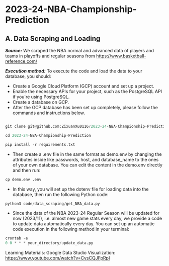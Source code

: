 # 2023-24-NBA-Championship-Prediction

## A. Data Scraping and Loading
 
***Source:*** We scraped the NBA normal and advanced data of players and teams in playoffs and regular seasons from https://www.basketball-reference.com/


***Execution method:*** To execute the code and load the data to your database, you should:
* Create a Google Cloud Platform (GCP) account and set up a project.
* Enable the necessary APIs for your project, such as the PostgreSQL API if you're using PostgreSQL.
* Create a database on GCP.
* After the GCP database has been set up completely, please follow the commands and instructions below.

```python  

git clone git@github.com:ZixuanXu0116/2023-24-NBA-Championship-Prediction.git

cd 2023-24-NBA-Championship-Prediction

pip install -r requirements.txt 

```

* Then create a .env file in the same format as demo.env by changing the attributes inside like passwords, host, and database_name to the ones of your own database. You can edit the content in the demo.env directly and then run:


```python
cp demo.env .env

```

* In this way, you will set up the dotenv file for loading data into the database, then run the following Python code:

```python
python3 code/data_scraping/get_NBA_data.py

```

* Since the data of the NBA 2023-24 Regular Season will be updated for now (2023/11), i.e. almost new game stats every day, we provide a code to update data automatically every day. You can set up an automatic code execution in the following method in your terminal:

```python
crontab -e
0 0 * * * your_directory/update_data.py

```

Learning Materials:
Google Data Studio Visualization: https://www.youtube.com/watch?v=CvsCQJFpRpI
